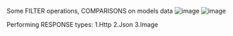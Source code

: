 Some FILTER operations, COMPARISONS on models data
![image](https://github.com/user-attachments/assets/1a0b2c3a-1247-4618-9d52-b9b19f72b7e9)
![image](https://github.com/user-attachments/assets/b299a31e-665f-48ec-a362-ac5ad9b82080)


Performing RESPONSE types:  1.Http 2.Json 3.Image 
